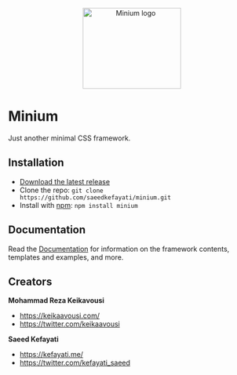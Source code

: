 <p align="center">
  <a href="https://saeedkefayati.github.io/minium/">
    <img src="https://saeedkefayati.github.io/minium/images/logo.png" alt="Minium logo" width="200" height="165">
  </a>
</p>



# Minium
Just another minimal CSS framework.


## Installation
- [Download the latest release](https://github.com/saeedkefayati/minium/archive/master.zip)
- Clone the repo: `git clone https://github.com/saeedkefayati/minium.git`
- Install with [npm](https://www.npmjs.com/): `npm install minium`


## Documentation
Read the [Documentation](https://saeedkefayati.github.io/minium/) for information on the framework contents, templates and examples, and more.


## Creators

**Mohammad Reza Keikavousi**

- <https://keikaavousi.com/>
- <https://twitter.com/keikaavousi>

**Saeed Kefayati**

- <https://kefayati.me/>
- <https://twitter.com/kefayati_saeed>
